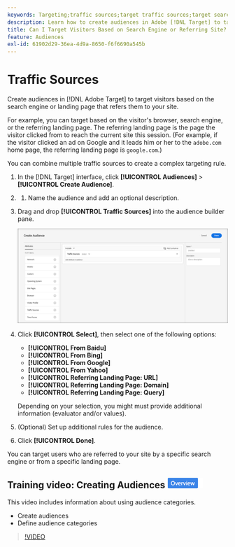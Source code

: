 ```yaml
---
keywords: Targeting;traffic sources;target traffic sources;target search engine;search engine;landing page;target landing page;referring landing page
description: Learn how to create audiences in Adobe [!DNL Target] to target visitors based on the search engine or landing page that refers them to your site.
title: Can I Target Visitors Based on Search Engine or Referring Site?
feature: Audiences
exl-id: 61902d29-36ea-4d9a-8650-f6f6690a545b
---
```

# Traffic Sources

Create audiences in [!DNL Adobe Target] to target visitors based on the search engine or landing page that refers them to your site.

For example, you can target based on the visitor's browser, search engine, or the referring landing page. The referring landing page is the page the visitor clicked from to reach the current site this session. (For example, if the visitor clicked an ad on Google and it leads him or her to the `adobe.com` home page, the referring landing page is `google.com`.)

You can combine multiple traffic sources to create a complex targeting rule.

1. In the [!DNL Target] interface, click **[!UICONTROL Audiences]** > **[!UICONTROL Create Audience]**. 
1. 1. Name the audience and add an optional description. 
1. Drag and drop **[!UICONTROL Traffic Sources]** into the audience builder pane.

   ![target_traffic_source image](assets/target_traffic_source.png)

1. Click **[!UICONTROL Select]**, then select one of the following options:

   * **[!UICONTROL From Baidu]** 
   * **[!UICONTROL From Bing]** 
   * **[!UICONTROL From Google]** 
   * **[!UICONTROL From Yahoo]** 
   * **[!UICONTROL Referring Landing Page: URL]** 
   * **[!UICONTROL Referring Landing Page: Domain]** 
   * **[!UICONTROL Referring Landing Page: Query]**

   Depending on your selection, you might must provide additional information (evaluator and/or values).

1. (Optional) Set up additional rules for the audience. 
1. Click **[!UICONTROL Done]**.

You can target users who are referred to your site by a specific search engine or from a specific landing page.

## Training video: Creating Audiences ![Overview badge](/help/main/assets/overview.png)

This video includes information about using audience categories.

* Create audiences 
* Define audience categories

>[!VIDEO](https://video.tv.adobe.com/v/17392)
